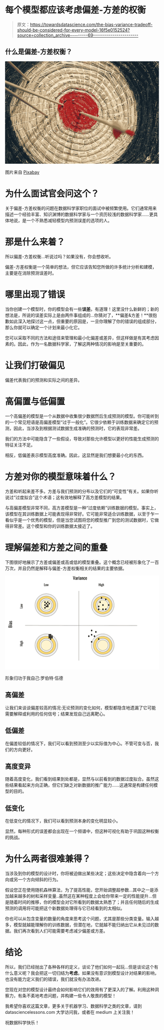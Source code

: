# 每个模型都应该考虑偏差-方差的权衡

> 原文：<https://towardsdatascience.com/the-bias-variance-tradeoff-should-be-considered-for-every-model-16f5e0152524?source=collection_archive---------69----------------------->

## 什么是偏差-方差权衡？

![](img/f83bb2a838f7b9280c1071b59c0a95cc.png)

图片来自 [Pixabay](https://pixabay.com/?utm_source=link-attribution&utm_medium=referral&utm_campaign=image&utm_content=755802)

# 为什么面试官会问这个？

关于偏差-方差权衡的问题在数据科学家职位的面试中被频繁使用。它们通常用来描述一个经验丰富、知识渊博的数据科学家与一个资历较浅的数据科学家……更具体地说，是一个不熟悉减轻模型内预测误差的选项的人。

# 那是什么来着？

所以偏差-方差权衡…听说过吗？如果没有，你会想收听。

偏差-方差权衡是一个简单的想法，但它应该告知您所做的许多统计分析和建模，主要是在消除预测误差时。

# 哪里出现了错误

当你创建一个模型时，你的模型会有一些**误差**。有道理！这里没什么新鲜的；新的想法是，所说的误差实际上是由两件事组成的…你猜对了，**偏差&方差！**很抱歉如此深入地探讨这一点，但重要的原因是，一旦你理解了你的错误的组成部分，那么你就可以确定一个计划来最小化它。

您可以采取不同的方法和途径来管理和最小化偏差或差异，但这样做是有其考虑因素的。因此，作为一名数据科学家，了解这两种情况的影响是至关重要的。

# 让我们打破偏见

偏差代表我们的预测和实际之间的差异。

# 高偏置与低偏置

一个高偏差的模型是一个从数据中收集很少数据然后生成预测的模型。你可能听到的一个常见短语是高偏差模型“过于一般化”。它很少依赖于训练数据来确定它的预测，因此，当涉及到根据测试数据生成准确的预测时，它的表现非常差。

我们的方法中可能隐含了一些假设，导致对那些允许模型以更好的性能生成预测的特征关注不足。

相反，低偏差表示模型高度准确。因此，这显然是我们想要最小化的东西。

# 方差对你的模型意味着什么？

方差和听起来差不多。方差与我们预测的分布以及它们的“可变性”有关。如果你听说过“过度拟合”这个术语；这有效地解释了高方差模型的结果。

与高偏差模型非常不同，高方差模型是一种“过度依赖”训练数据的模型。事实上，该模型在其训练数据上可能表现得非常好。它可能非常适合训练数据，以至于乍一看似乎是一个优秀的模型，但是当您试图将您的模型推广到您的测试数据时，它做得非常差。这个模型和你的训练数据太接近了。

# 理解偏差和方差之间的重叠

下图很好地展示了方差或偏差或高或低的模型重叠。这个概念已经被形象化了一百万次，并且仍然是解释与偏差-方差权衡相关的结果的主要依据。

![](img/dfc6a3ef355981411e130259f90f0d9b.png)

形象归功于我自己:罗伯特·伍德

## 高偏差

让我们来谈谈偏差较高的情况:无论预测的变化如何，模型都隐含地遗漏了它可能需要解释或利用的任何信号；结果发现自己远离靶心。

## 低偏差

在偏差较低的情况下，我们可以看到预测至少以实际值为中心。不管可变与否，我们的方向更好。

## 高度变异

随着高度变化，我们看到结果到处都是，显然与以前看到的数据过度拟合。虽然这些结果看起来方向正确，但它们缺乏对新数据的推广能力……这通常是构建任何模型的目的。

## 低变化

在低变化的情况下，我们可以看到预测本身的变化明显较小。

显然，每种形式的误差都会出现在一个频谱中，但这种可视化有助于巩固这种权衡的挑战。

# 为什么两者很难兼得？

当涉及到你的模型的设计时，你将被迫做出某些决定；这些决定中隐含着向一个方向或另一个方向倾斜的行为。

假设您正在使用随机森林算法，为了提高性能，您开始调整超参数…其中之一是添加越来越多的树和采样变量..虽然这在某种程度上会给你带来一定的性能提升…但是随着时间的推移，你的模型会对它所看到的数据太熟悉了；并且任何随后的生成预测的调用将可能把这个新数据处理得与它已经看到的太相似。

你也可以从包含变量的数量的角度来思考这个问题，尤其是那些分类变量。输入越多，模型就越能理解你的训练数据，但潜在地，它就越不能归纳出它从未见过的数据。我们再次看到人们可能需要考虑减少偏差或方差。

# 结论

所以，我们已经抛出了各种各样的定义，谈论了他们如何一起玩…但是谈论这个有什么意义呢？我会把这一切归结为**考虑**。如果没有意识到模型设计对结果的影响，也没有能力定义我们的错误，我们就没有办法改进。

您现在对您的模型设计最终会如何影响它们的效用有了更深入的了解。利用这种洞察力，有条不紊地考虑问题，并构建一些令人敬畏的模型！

我希望你喜欢这篇文章，更多关于机器学习、数据科学之类的文章，请到 datasciencelessons.com 大学访问我，或者在 medium 上关注我！

祝数据科学快乐！